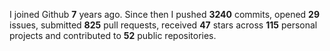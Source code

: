 
I joined Github **7** years ago. Since then I pushed **3240** commits, opened **29** issues, submitted **825** pull requests, received **47** stars across **115** personal projects and contributed to **52** public repositories.
